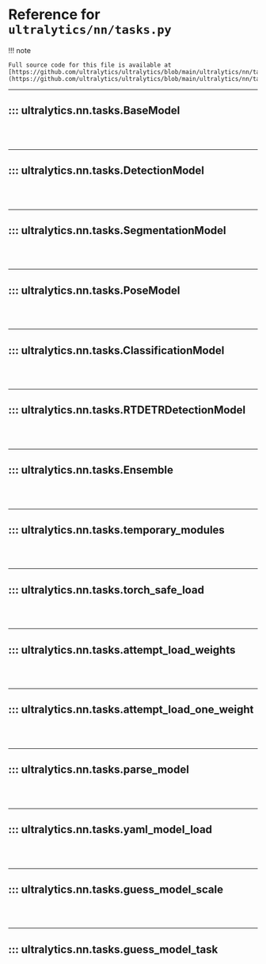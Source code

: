 # Reference for `ultralytics/nn/tasks.py`

!!! note

    Full source code for this file is available at [https://github.com/ultralytics/ultralytics/blob/main/ultralytics/nn/tasks.py](https://github.com/ultralytics/ultralytics/blob/main/ultralytics/nn/tasks.py).

---
## ::: ultralytics.nn.tasks.BaseModel
<br><br>

---
## ::: ultralytics.nn.tasks.DetectionModel
<br><br>

---
## ::: ultralytics.nn.tasks.SegmentationModel
<br><br>

---
## ::: ultralytics.nn.tasks.PoseModel
<br><br>

---
## ::: ultralytics.nn.tasks.ClassificationModel
<br><br>

---
## ::: ultralytics.nn.tasks.RTDETRDetectionModel
<br><br>

---
## ::: ultralytics.nn.tasks.Ensemble
<br><br>

---
## ::: ultralytics.nn.tasks.temporary_modules
<br><br>

---
## ::: ultralytics.nn.tasks.torch_safe_load
<br><br>

---
## ::: ultralytics.nn.tasks.attempt_load_weights
<br><br>

---
## ::: ultralytics.nn.tasks.attempt_load_one_weight
<br><br>

---
## ::: ultralytics.nn.tasks.parse_model
<br><br>

---
## ::: ultralytics.nn.tasks.yaml_model_load
<br><br>

---
## ::: ultralytics.nn.tasks.guess_model_scale
<br><br>

---
## ::: ultralytics.nn.tasks.guess_model_task
<br><br>
